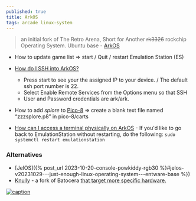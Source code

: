 ```yaml
---
published: true
title: ArkOS
tags: arcade linux-system
---
```

>  an initial fork of The Retro Arena, Short for Another ~~rk3326~~ rockchip Operating System. Ubuntu base - [ArkOS](https://github.com/christianhaitian/arkos/wiki)

- How to update game list => start / Quit / restart Emulation Station (ES)
- [How do I SSH into ArkOS?](https://github.com/christianhaitian/arkos/wiki/Frequently-Asked-Questions---rg353v#q-how-do-i-ssh-into-arkos)
	- Press start to see your the assigned IP to your device.  / The default ssh port number is 22.
	- Select Enable Remote Services from the Options menu so that SSH
	- User and Password credentials are ark/ark.
    
- How to add _splore_ to [Pico-8](https://retrogamecorps.com/2020/11/12/guide-pico-8-on-retro-handhelds/) => create a blank text file named “zzzsplore.p8”  in pico-8/carts
- [How can I access a terminal physically on ArkOS](https://github.com/christianhaitian/arkos/wiki/Frequently-Asked-Questions---rgb30#q-how-can-i-access-a-terminal-physically-on-arkos) - If you'd like to go back to EmulationStation without restarting, do the following: `sudo systemctl restart emulationstation`

### Alternatives
- [JelOS]({% post_url 2023-10-20-console-powkiddy-rgb30 %}#jelos-v20231029---just-enough-linux-operating-system---entware-base %})
- [Knully](https://chatgpt.com/c/68028d9f-8d58-800d-8827-2e2301808d92) - a fork of Batocera [that target more specific hardware.](https://knulli.org/#about-knulli)

[![caption](https://external-content.duckduckgo.com/iu/?u=https%3A%2F%2Fstat.ameba.jp%2Fuser_images%2F20221020%2F23%2Fcboy1231%2F05%2F3e%2Fj%2Fo4032226815191247973.jpg&f=1&nofb=1&ipt=a0c42b823a47b973eb3fe2c6ba5e5f743d665e81be5c36274921e9492798ff5b&ipo=images)](https://github.com/christianhaitian/arkos/wiki)
